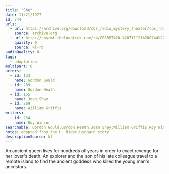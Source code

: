 ```yaml
---
title: "She"
date: 11/21/1977
id: 744
urls: 
  - url: https://archive.org/download/cbs_radio_mystery_theater/cbs_radio_mystery_theater-0701-0750.zip/cbs_radio_mystery_theater-0701-0750%2Fcbsrmt_0744_she.mp3
    source: archive-org
  - url: http://cbsrmt.thelongtrek.com/rb/CBSRMT%20-%20771121%200744%20She_WLNH-FM__rb.mp3
    quality: 0
    source: kl-rb
audioQuality: 0
tags: 
  - adaptation
multipart: 0
actors:  
  - id: 133
    name: Gordon Gould  
  - id: 289
    name: Gordon Heath  
  - id: 155
    name: Joan Shay  
  - id: 269
    name: William Griffis
writers:  
  - id: 234
    name: Roy Winsor
searchable: Gordon Gould,Gordon Heath,Joan Shay,William Griffis Roy Winsor
notes: adapted from the H. Rider Haggard story
descriptionSource: kf
---
```

An ancient queen lives for hundreds of years in order to exact revenge for her lover's death. An explorer and the son of his late colleague travel to a remote island to find the ancient goddess who killed the young man's ancestors.